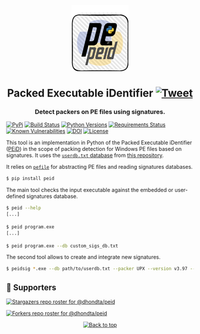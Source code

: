 <p align="center"><img src="https://github.com/dhondta/peid/raw/main/logo.png"></p>
<h1 align="center">Packed Executable iDentifier <a href="https://twitter.com/intent/tweet?text=Packed%20Executable%20iDentifier%20-%20Python%20implementation%20of%20PEiD,%20the%20well-known%20packer%20identification%20tool%20for%20PE%20files%20based%20on%20signatures.%0D%0Ahttps%3a%2f%2fgithub%2ecom%2fdhondta%2fpeid%0D%0A&hashtags=python,pe,peid,packer,packingdetection"><img src="https://img.shields.io/badge/Tweet--lightgrey?logo=twitter&style=social" alt="Tweet" height="20"/></a></h1>
<h3 align="center">Detect packers on PE files using signatures.</h3>

[![PyPi](https://img.shields.io/pypi/v/peid.svg)](https://pypi.python.org/pypi/peid/)
[![Build Status](https://travis-ci.com/dhondta/peid.svg?branch=main)](https://travis-ci.com/dhondta/peid)
[![Python Versions](https://img.shields.io/pypi/pyversions/peid.svg)](https://pypi.python.org/pypi/peid/)
[![Requirements Status](https://requires.io/github/dhondta/peid/requirements/?branch=main)](https://requires.io/github/dhondta/peid/requirements/?branch=main)
[![Known Vulnerabilities](https://snyk.io/test/github/dhondta/peid/badge.svg?targetFile=requirements.txt)](https://snyk.io/test/github/dhondta/peid?targetFile=requirements.txt)
[![DOI](https://zenodo.org/badge/383567798.svg)](https://zenodo.org/badge/latestdoi/383567798)
[![License](https://img.shields.io/pypi/l/peid.svg)](https://pypi.python.org/pypi/peid/)

This tool is an implementation in Python of the Packed Executable iDentifier ([PEiD](https://www.aldeid.com/wiki/PEiD)) in the scope of packing detection for Windows PE files based on signatures. It uses the [`userdb.txt` database](https://github.com/wolfram77web/app-peid/blob/master/userdb.txt) from [this repository](https://github.com/wolfram77web/app-peid).

It relies on [`pefile`](https://github.com/erocarrera/pefile) for abstracting PE files and reading signatures databases.

```sh
$ pip install peid
```

The main tool checks the input executable against the embedded or user-defined signatures database.

```sh
$ peid --help
[...]

$ peid program.exe
[...]

$ peid program.exe --db custom_sigs_db.txt
```

The second tool allows to create and integrate new signatures.

```sh
$ peidsig *.exe --db path/to/userdb.txt --packer UPX --version v3.97 --author jsmith
```


## :clap:  Supporters

[![Stargazers repo roster for @dhondta/peid](https://reporoster.com/stars/dark/dhondta/peid)](https://github.com/dhondta/peid/stargazers)

[![Forkers repo roster for @dhondta/peid](https://reporoster.com/forks/dark/dhondta/peid)](https://github.com/dhondta/peid/network/members)

<p align="center"><a href="#"><img src="https://img.shields.io/badge/Back%20to%20top--lightgrey?style=social" alt="Back to top" height="20"/></a></p>
